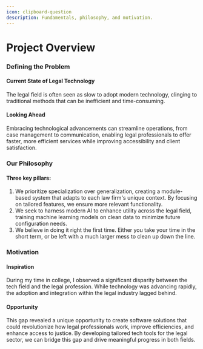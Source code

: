 ```yaml
---
icon: clipboard-question
description: Fundamentals, philosophy, and motivation.
---
```


# Project Overview

### Defining the Problem

#### Current State of Legal Technology

The legal field is often seen as slow to adopt modern technology, clinging to traditional methods that can be inefficient and time-consuming.&#x20;

#### Looking Ahead

Embracing technological advancements can streamline operations, from case management to communication, enabling legal professionals to offer faster, more efficient services while improving accessibility and client satisfaction.

### Our Philosophy

#### Three key pillars:

1. We prioritize specialization over generalization, creating a module-based system that adapts to each law firm's unique context. By focusing on tailored features, we ensure more relevant functionality.&#x20;
2. We seek to harness modern AI to enhance utility across the legal field, training machine learning models on clean data to minimize future configuration needs.
3. We believe in doing it right the first time. Either you take your time in the short term, or be left with a much larger mess to clean up down the line.

### Motivation

#### Inspiration

During my time in college, I observed a significant disparity between the tech field and the legal profession. While technology was advancing rapidly, the adoption and integration within the legal industry lagged behind.&#x20;

#### Opportunity

This gap revealed a unique opportunity to create software solutions that could revolutionize how legal professionals work, improve efficiencies, and enhance access to justice. By developing tailored tech tools for the legal sector, we can bridge this gap and drive meaningful progress in both fields.
